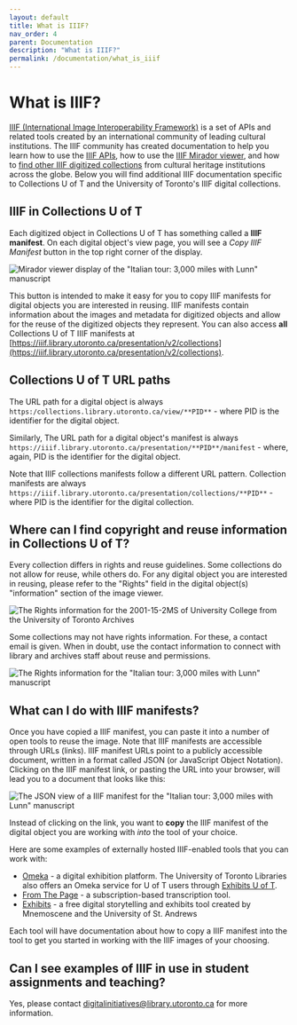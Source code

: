 ```yaml
---
layout: default
title: What is IIIF?
nav_order: 4
parent: Documentation
description: "What is IIIF?"
permalink: /documentation/what_is_iiif
---
```


# What is IIIF?

[IIIF (International Image Interoperability Framework)](http://iiif.io/) is a set of APIs and related tools created by an international community of leading cultural institutions. The IIIF community has created documentation to help you learn how to use the [IIIF APIs](https://iiif.io/get-started/how-iiif-works/), how to use the [IIIF Mirador viewer](https://iiif.io/guides/using_iiif_resources/#mirador), and how to [find other IIIF digitized collections](https://iiif.io/guides/finding_resources/) from cultural heritage institutions across the globe. Below you will find additional IIIF documentation specific to Collections U of T and the University of Toronto's IIIF digital collections.

## IIIF in Collections U of T

Each digitized object in Collections U of T has something called a **IIIF manifest**. On each digital object's view page, you will see a *Copy IIIF Manifest* button in the top right corner of the display.

![Mirador viewer display of the "Italian tour: 3,000 miles with Lunn" manuscript](img/1_copy_iiif_manifest_button.jpg)

This button is intended to make it easy for you to copy IIIF manifests for digital objects you are interested in reusing. IIIF manifests contain information about the images and metadata for digitized objects and allow for the reuse of the digitized objects they represent. You can also access **all** Collections U of T IIIF manifests at [https://iiif.library.utoronto.ca/presentation/v2/collections](https://iiif.library.utoronto.ca/presentation/v2/collections).

## Collections U of T URL paths

The URL path for a digital object is always `https:/collections.library.utoronto.ca/view/**PID**` - where PID is the identifier for the digital object.

Similarly, The URL path for a digital object's manifest is always `https://iiif.library.utoronto.ca/presentation/**PID**/manifest` - where, again, PID is the identifier for the digital object.

Note that IIIF collections manifests follow a different URL pattern. Collection manifests are always `https://iiif.library.utoronto.ca/presentation/collections/**PID**` - where PID is the identifier for the digital collection.

## Where can I find copyright and reuse information in Collections U of T? 
Every collection differs in rights and reuse guidelines. Some collections do not allow for reuse, while others do. For any digital object you are interested in reusing, please refer to the \"Rights\" field in the digital object(s) "information" section of the image viewer. 

![The Rights information for the 2001-15-2MS of University College from the University of Toronto Archives](img/3_rights_a.png)

Some collections may not have rights information. For these, a contact email is given. When in doubt, use the contact information to connect with library and archives staff about reuse and permissions.

![The Rights information for the "Italian tour: 3,000 miles with Lunn" manuscript](img/3_rights.png)

## What can I do with IIIF manifests? 
Once you have copied a IIIF manifest, you can paste it into a number of open tools to reuse the image. Note that IIIF manifests are accessible through URLs (links). IIIF manifest URLs point to a publicly accessible document, written in a format called JSON (or JavaScript Object Notation). Clicking on the IIIF manifest link, or pasting the URL into your browser, will lead you to a document that looks like this:

![The JSON view of a IIIF manifest for the "Italian tour: 3,000 miles with Lunn" manuscript](img/2_iiif_manifest_json.jpg)

Instead of clicking on the link, you want to **copy** the IIIF manifest of the digital object you are working with *into* the tool of your choice. 

Here are some examples of externally hosted IIIF-enabled tools that you can work with:

* [Omeka](https://www.omeka.net/) - a digital exhibition platform. The University of Toronto Libraries also offers an Omeka service for U of T users through [Exhibits U of T](https://exhibits.library.utoronto.ca/start).
* [From The Page](https://fromthepage.com/) - a subscription-based transcription tool.
* [Exhibits](https://www.exhibit.so/) - a free digital storytelling and exhibits tool created by Mnemoscene and the University of St. Andrews

Each tool will have documentation about how to copy a IIIF manifest into the tool to get you started in working with the IIIF images of your choosing.

## Can I see examples of IIIF in use in student assignments and teaching?
Yes, please contact [digitalinitiatives@library.utoronto.ca](mailto:digitalinitiatives@library.utoronto.ca) for more information.
